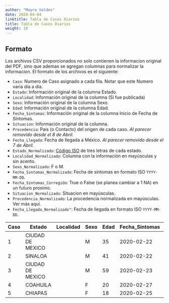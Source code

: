 ```yaml
---
author: "Mayra Valdes"
date: 2020-04-04
linktitle: Tabla de Casos Diarios
title: Tabla de Casos Diarios
weight: 10
---
```


## Formato
Los archivos CSV proporcionados no solo contienen la informacion original del PDF, sino que ademas se agregan columnas para normalizar la informacion. El formato de los archivos es el siguiente:

- `Caso`: Numero de Caso asignado a cada fila. Notar que este Numero varia día a día.
- `Estado`: Información original de la columna Estado.
- `Localidad`: Información original de la columna (Si fue publicada)
- `Sexo`: Información original de la columna Sexo.
- `Edad`: Información original de la columna Edad.
- `Fecha_Sintomas`: Información original de la columna Inicio de Fecha de Síntomas.
- `Situacion`: Información original de la columna.
- `Procedencia`: País (o Contacto) del origen de cada caso. _Al parecer removido desde el 8 de Abril._
- `Fecha_Llegada`: Fecha de llegada a México. _Al parecer removido desde el 7 de Abril._
- `Estado_Normalizado`: [Código ISO](https://www.iso.org/obp/ui/#iso:code:3166:MX) de tres letras de cada estado.
- `Localidad_Normalizado`: Columna con la información en mayúsculas y sin acento.
- `Sexo_Normalizado`: F o M.
- `Fecha_Sintomas_Normalizado`: Fecha de síntomas en formato ISO `YYYY-MM-DD`.
- `Fecha_Sintomas_Corregido`: True o False (se planea cambiar a 1 NA) en un futuro proximo.
- `Situacion_Normalizado`: Situacion en mayúsculas.
- `Procedencia_Normalizado`: La procedencia normalizada en mayúsculas. Ver más aquí.
- `Fecha_Llegada_Normalizado"`: Fecha de llegada en formato ISO `YYYY-MM-DD`.

| Caso | Estado              | Localidad | Sexo | Edad | Fecha_Sintomas | Situacion  | Procedencia    | Fecha_Llegada | Recuperado | Fecha_Sintomas_Corregido |
|------|---------------------|-----------|------|------|----------------|------------|----------------|---------------|------------|--------------------------|
| 1    | CIUDAD DE MEXICO    |           | M    | 35   | 2020-02-22     | CONFIRMADO | ITALIA         | 2020-02-22    |            |                          |
| 2    | SINALOA             |           | M    | 41   | 2020-02-22     | CONFIRMADO | ITALIA         | 2020-02-21    |            |                          |
| 3    | CIUDAD DE MEXICO    |           | M    | 59   | 2020-02-23     | CONFIRMADO | ITALIA         | 2020-02-22    |            |                          |
| 4    | COAHUILA            |           | F    | 20   | 2020-02-27     | CONFIRMADO | ITALIA         | 2020-02-25    |            |                          |
| 5    | CHIAPAS             |           | F    | 18   | 2020-02-25     | CONFIRMADO | ITALIA         | 2020-02-25    |            |                          |
